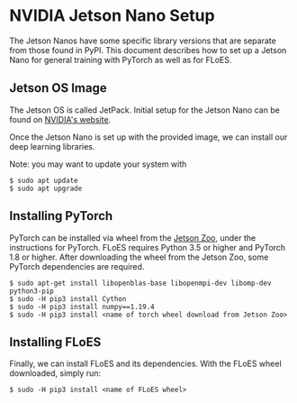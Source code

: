 # NVIDIA Jetson Nano Setup

The Jetson Nanos have some specific library versions that are separate from
those found in PyPI. This document describes how to set up a Jetson Nano for
general training with PyTorch as well as for FLoES.

## Jetson OS Image

The Jetson OS is called JetPack. Initial setup for the Jetson Nano can be found
on [NVIDIA's website](https://developer.nvidia.com/embedded/learn/get-started-jetson-nano-devkit).

Once the Jetson Nano is set up with the provided image, we can install our
deep learning libraries.

Note: you may want to update your system with
```
$ sudo apt update
$ sudo apt upgrade
```

## Installing PyTorch

PyTorch can be installed via wheel from the
[Jetson Zoo](https://elinux.org/Jetson_Zoo), under the instructions for
PyTorch. FLoES requires Python 3.5 or higher and PyTorch 1.8 or higher. After
downloading the wheel from the Jetson Zoo, some PyTorch dependencies are
required.
```
$ sudo apt-get install libopenblas-base libopenmpi-dev libomp-dev python3-pip
$ sudo -H pip3 install Cython
$ sudo -H pip3 install numpy==1.19.4
$ sudo -H pip3 install <name of torch wheel download from Jetson Zoo>
```

## Installing FLoES

Finally, we can install FLoES and its dependencies. With the FLoES wheel
downloaded, simply run:
```
$ sudo -H pip3 install <name of FLoES wheel>
```
 
